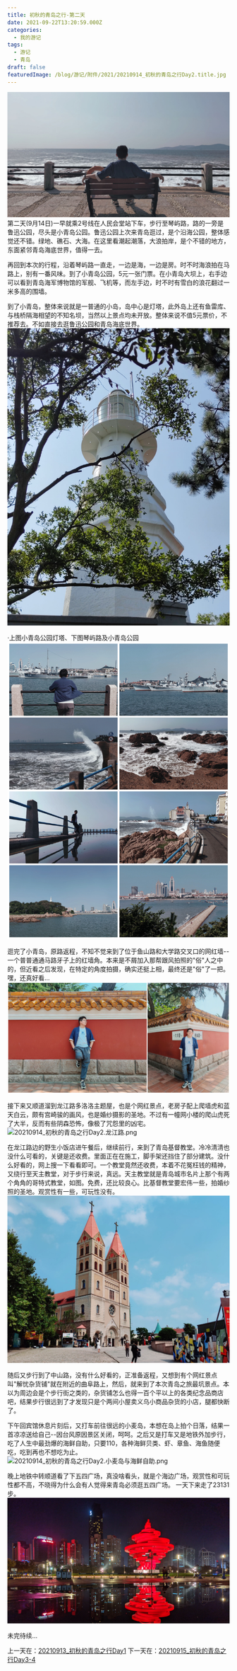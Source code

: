 ```yaml
---
title: 初秋的青岛之行-第二天
date: 2021-09-22T13:20:59.000Z
categories:
  - 我的游记
tags:
  - 游记
  - 青岛
draft: false
featuredImage: /blog/游记/附件/2021/20210914_初秋的青岛之行Day2.title.jpg
---
```

![20210914_初秋的青岛之行Day2.title.jpg](/blog/游记/附件/2021/20210914_初秋的青岛之行Day2.title.jpg)
第二天(9月14日)一早就乘2号线在人民会堂站下车，步行至琴屿路，路的一旁是鲁迅公园，尽头是小青岛公园。鲁迅公园上次来青岛逛过，是个沿海公园，整体感觉还不错。绿地、礁石、大海。在这里看潮起潮落，大浪拍岸，是个不错的地方，东面紧邻青岛海底世界，值得一去。

再回到本次的行程，沿着琴屿路一直走，一边是海，一边是房。时不时海浪拍在马路上，别有一番风味。到了小青岛公园，5元一张门票。在小青岛大坝上，右手边可以看到青岛海军博物馆的军舰、飞机等，而左手边，时不时有雪白的浪花翻过一米多高的围墙。

到了小青岛，整体来说就是一普通的小岛，岛中心是灯塔，此外岛上还有鱼雷库、与栈桥隔海相望的不知名坝，当然以上景点均未开放。整体来说不值5元票价，不推荐去。不如直接去逛鲁迅公园和青岛海底世界。
![20210914_初秋的青岛之行Day2.小青岛公园灯塔.jpg](/blog/游记/附件/2021/20210914_初秋的青岛之行Day2.小青岛公园灯塔.jpg)

·上图小青岛公园灯塔、下图琴屿路及小青岛公园
![20210914_初秋的青岛之行Day2.小青岛公园.png](/blog/游记/附件/2021/20210914_初秋的青岛之行Day2.小青岛公园.png)

逛完了小青岛，原路返程，不知不觉来到了位于鱼山路和大学路交叉口的网红墙--一个普普通通马路牙子上的红墙角。本来是不屑加入那帮跟风拍照的"俗"人之中的，但近看之后发现，在特定的角度拍摄，确实还挺上相，最终还是"俗"了一把。嘿，还真好看...
![20210914_初秋的青岛之行Day2.大学路.png](/blog/游记/附件/2021/20210914_初秋的青岛之行Day2.大学路.png)

接下来又顺道溜到龙江路多洛洛主题屋，也是个网红景点，老房子配上爬墙虎和蓝天白云，颇有宫崎骏的画风，也是婚纱摄影的圣地。不过有一幢网小楼的爬山虎死了大半，反而有些阴森恐怖，像极了咒怨里的凶宅。
![20210914_初秋的青岛之行Day2.龙江路.png](/blog/游记/附件/2021/20210914_初秋的青岛之行Day2.龙江路.png)

在龙江路边的野生小饭店进午餐后，继续前行，来到了青岛基督教堂。冷冷清清也没什么可看的，关键是还收费。里面正在在施工，脚手架还挡住了部分建筑。没什么好看的，网上搜一下看看即可。一个教堂竟然还收费，本着不花冤枉钱的精神，又绕行至天主教堂，对于步行来说，真远。天主教堂就是青岛城市名片上那个有两个角角的哥特式教堂，如图。免费，还比较良心。比基督教堂要宏伟一些，拍婚纱照的圣地。观赏性有一些，可玩性没有。
![20210914_初秋的青岛之行Day2.天主教堂.jpg](/blog/游记/附件/2021/20210914_初秋的青岛之行Day2.天主教堂.jpg)

随后又步行到了中山路，没有什么好看的，正准备返程，又想到有个网红景点叫"解忧杂货铺"就在附近的曲阜路上，然后，就来到了本次青岛之旅最坑景点。本以为周边会是个步行街之类的，杂货铺怎么也得一百个平以上的各类纪念品商店吧，结果步行很远到了才发现只是个两间小屋卖义乌小商品杂货的小店，腿都快断了。


下午回宾馆休息片刻后，又打车前往很远的小麦岛，本想在岛上拍个日落，结果一首凉凉送给自己--因台风原因景区关闭，呵呵。之后又是打车又是地铁外加步行，吃了人生中最劲爆的海鲜自助，只要110，各种海鲜贝类、虾、章鱼、海鱼随便吃，吃到再也不想吃为止。
![20210914_初秋的青岛之行Day2.小麦岛与海鲜自助.png](/blog/游记/附件/2021/20210914_初秋的青岛之行Day2.小麦岛与海鲜自助.png)

晚上地铁中转顺道看了下五四广场，真没啥看头，就是个海边广场，观赏性和可玩性都不高，不晓得为什么会有人觉得来青岛必须逛五四广场。
一天下来走了23131步。
![20210914_初秋的青岛之行Day2.五四广场.jpg](/blog/游记/附件/2021/20210914_初秋的青岛之行Day2.五四广场.jpg)

未完待续...

上一天在：[20210913_初秋的青岛之行Day1](/posts/游记/20210913_初秋的青岛之行day1)
下一天在：[20210915_初秋的青岛之行Day3-4](/posts/游记/20210915_初秋的青岛之行day3-4)
